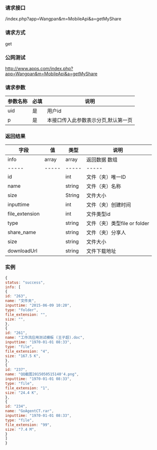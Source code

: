 ### **请求接口**
/index.php?app=Wangpan&m=MobileApi&a=getMyShare

### **请求方式**
get

### **公网测试**
http://www.apps.com/index.php?app=Wangpan&m=MobileApi&a=getMyShare

### **请求参数**

| 参数名称  |必填|     说明      |
|------|-----|------|
| uid     | 是 |   用户id   |
| p | 是 |   本接口传入此参数表示分页,默认第一页 |

### **返回结果**
|字段       |值             |类型    |说明           |
| --------- |--------      |--------|--------       |
|info       |array         |array  |返回数据 数组    |
|-----      |-----         |-----  |-----           |
|id         |              |int    |文件（夹）唯一ID  |
|name       |              |string |文件（夹）名称   |
|size       |              |String |文件大小  |
|inputtime  |              |int    |文件（夹）创建时间 |
|file_extension |          |int |文件类型id |
|type       |              |string    |文件（夹）类型file or folder |
|share_name |              |string    |文件（夹）分享人 |
|size|              |string    |文件大小 |
|downloadUrl|              |string    |文件下载地址 |


### 实例

``` javascript
{
status: "success",
info: [
{
id: "263",
name: "文件夹",
inputtime: "2015-06-09 10:20",
type: "folder",
file_extension: "",
size: "",
},
{
id: "261",
name: "工作流应用测试模板 (王子超).doc",
inputtime: "1970-01-01 08:33",
type: "file",
file_extension: "4",
size: "167.5 K",
},
{
id: "237",
name: "QQ截图2015050515140'4.png",
inputtime: "1970-01-01 08:33",
type: "file",
file_extension: "1",
size: "24.4 K",
},
{
id: "234",
name: "GoAgentCT.rar",
inputtime: "1970-01-01 08:33",
type: "file",
file_extension: "99",
size: "7.4 M",
}
]
}
